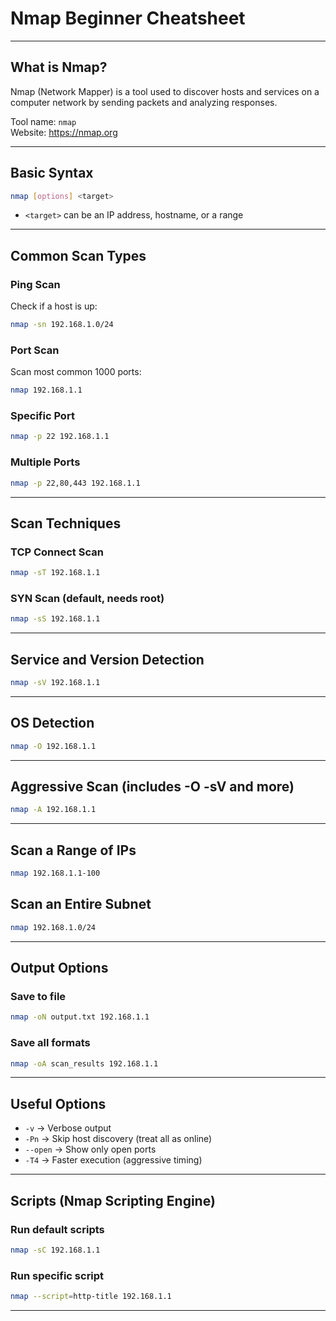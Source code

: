 # Nmap Beginner Cheatsheet

---

## What is Nmap?

Nmap (Network Mapper) is a tool used to discover hosts and services on a computer network by sending packets and analyzing responses.

Tool name: `nmap`  
Website: https://nmap.org

---

## Basic Syntax
```bash
nmap [options] <target>
```

- `<target>` can be an IP address, hostname, or a range

---

## Common Scan Types

### Ping Scan
Check if a host is up:
```bash
nmap -sn 192.168.1.0/24
```

### Port Scan
Scan most common 1000 ports:
```bash
nmap 192.168.1.1
```

### Specific Port
```bash
nmap -p 22 192.168.1.1
```

### Multiple Ports
```bash
nmap -p 22,80,443 192.168.1.1
```

---

## Scan Techniques

### TCP Connect Scan
```bash
nmap -sT 192.168.1.1
```

### SYN Scan (default, needs root)
```bash
nmap -sS 192.168.1.1
```

---

## Service and Version Detection
```bash
nmap -sV 192.168.1.1
```

---

## OS Detection
```bash
nmap -O 192.168.1.1
```

---

## Aggressive Scan (includes -O -sV and more)
```bash
nmap -A 192.168.1.1
```

---

## Scan a Range of IPs
```bash
nmap 192.168.1.1-100
```

## Scan an Entire Subnet
```bash
nmap 192.168.1.0/24
```

---

## Output Options

### Save to file
```bash
nmap -oN output.txt 192.168.1.1
```

### Save all formats
```bash
nmap -oA scan_results 192.168.1.1
```

---

## Useful Options

- `-v` → Verbose output
- `-Pn` → Skip host discovery (treat all as online)
- `--open` → Show only open ports
- `-T4` → Faster execution (aggressive timing)

---

## Scripts (Nmap Scripting Engine)

### Run default scripts
```bash
nmap -sC 192.168.1.1
```

### Run specific script
```bash
nmap --script=http-title 192.168.1.1
```

---

